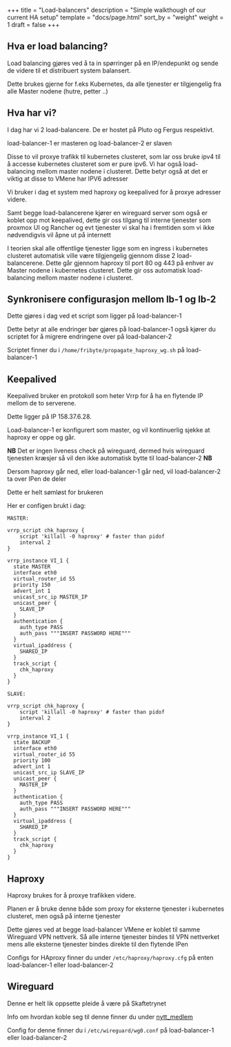 +++
title = "Load-balancers"
description = "Simple walkthough of our current HA setup"
template = "docs/page.html"
sort_by = "weight"
weight = 1
draft = false
+++

## Hva er load balancing?

Load balancing gjøres ved å ta in spørringer på en IP/endepunkt og sende de
videre til et distribuert system balansert.

Dette brukes gjerne for f.eks Kubernetes, da alle tjenester er tilgjengelig fra
alle Master nodene (hutre, petter ..)

## Hva har vi?

I dag har vi 2 load-balancere. De er hostet på Pluto og Fergus respektivt.

load-balancer-1 er masteren og load-balancer-2 er slaven

Disse to vil proxye trafikk til kubernetes clusteret, som lar oss bruke ipv4 til
å accesse kubernetes clusteret som er pure ipv6. Vi har også load-balancing
mellom master nodene i clusteret. Dette betyr også at det er viktig at disse to
VMene har IPV6 adresser

Vi bruker i dag et system med haproxy og keepalived for å proxye adresser
videre.

Samt begge load-balancerene kjører en wireguard server som også er koblet opp
mot keepalived, dette gir oss tilgang til interne tjenester som proxmox UI og
Rancher og evt tjenester vi skal ha i fremtiden som vi ikke nødvendigvis vil
åpne ut på internett

I teorien skal alle offentlige tjenester ligge som en ingress i kubernetes
clusteret automatisk ville være tilgjengelig gjennom disse 2 load-balancerene.
Dette går gjennom haproxy til port 80 og 443 på enhver av Master nodene i
kubernetes clusteret. Dette gir oss automatisk load-balancing mellom master
nodene i clusteret.

## Synkronisere configurasjon mellom lb-1 og lb-2

Dette gjøres i dag ved et script som ligger på load-balancer-1

Dette betyr at alle endringer bør gjøres på load-balancer-1 også kjører du
scriptet for å migrere endringene over på load-balancer-2

Scriptet finner du i `/home/fribyte/propagate_haproxy_wg.sh` på load-balancer-1

## Keepalived

Keepalived bruker en protokoll som heter Vrrp for å ha en flytende IP mellom de
to serverene.

Dette ligger på IP 158.37.6.28.

Load-balancer-1 er konfigurert som master, og vil kontinuerlig sjekke at haproxy
er oppe og går.

**NB** Det er ingen liveness check på wireguard, dermed hvis wireguard tjenesten
kræsjer så vil den ikke automatisk bytte til load-balancer-2 **NB**

Dersom haproxy går ned, eller load-balancer-1 går ned, vil load-balancer-2 ta
over IPen de deler

Dette er helt sømløst for brukeren

Her er configen brukt i dag:

```
MASTER:

vrrp_script chk_haproxy {
    script 'killall -0 haproxy' # faster than pidof
    interval 2
}

vrrp_instance VI_1 {
  state MASTER
  interface eth0
  virtual_router_id 55
  priority 150
  advert_int 1
  unicast_src_ip MASTER_IP
  unicast_peer {
    SLAVE_IP
  }
  authentication {
    auth_type PASS
    auth_pass """INSERT PASSWORD HERE"""
  }
  virtual_ipaddress {
    SHARED_IP
  }
  track_script {
    chk_haproxy
  }
}

SLAVE:

vrrp_script chk_haproxy {
    script 'killall -0 haproxy' # faster than pidof
    interval 2
}

vrrp_instance VI_1 {
  state BACKUP
  interface eth0
  virtual_router_id 55
  priority 100
  advert_int 1
  unicast_src_ip SLAVE_IP
  unicast_peer {
    MASTER_IP
  }
  authentication {
    auth_type PASS
    auth_pass """INSERT PASSWORD HERE"""
  }
  virtual_ipaddress {
    SHARED_IP
  }
  track_script {
    chk_haproxy
  }
}
```

## Haproxy

Haproxy brukes for å proxye trafikken videre.

Planen er å bruke denne både som proxy for eksterne tjenester i kubernetes
clusteret, men også på interne tjenester

Dette gjøres ved at begge load-balancer VMene er koblet til samme Wireguard VPN
nettverk. Så alle interne tjenester bindes til VPN nettverket mens alle eksterne
tjenester bindes direkte til den flytende IPen

Configs for HAproxy finner du under `/etc/haproxy/haproxy.cfg` på enten
load-balancer-1 eller load-balancer-2

## Wireguard

Denne er helt lik oppsette pleide å være på Skaftetrynet

Info om hvordan koble seg til denne finner du under
[nytt_medlem](/docs/innmelding/nytt-medlem#wireguard)

Config for denne finner du i `/etc/wireguard/wg0.conf` på load-balancer-1 eller
load-balancer-2

